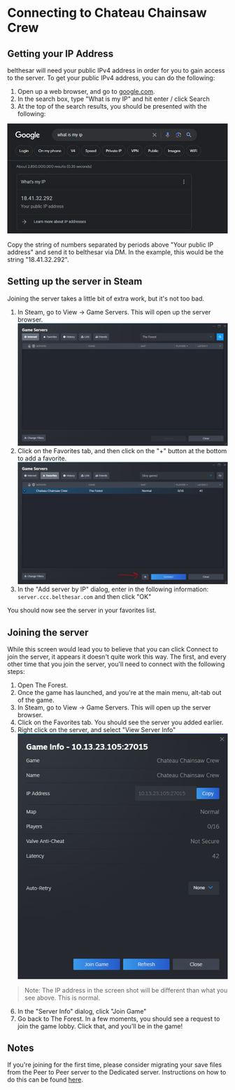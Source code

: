 # Connecting to Chateau Chainsaw Crew

## Getting your IP Address

belthesar will need your public IPv4 address in order for you to gain access to the server. To get your public IPv4 address, you can do the following:

1. Open up a web browser, and go to [google.com](https://www.google.com).  
2. In the search box, type "What is my IP" and hit enter / click Search
3. At the top of the search results, you should be presented with the following: 

![What is my IP - Google](/ccc/img/Google-WhatIsMyIp.png)

Copy the string of numbers separated by periods above "Your public IP address" and send it to belthesar via DM. In the example, this would be the string "18.41.32.292". 

## Setting up the server in Steam

Joining the server takes a little bit of extra work, but it's not too bad.

1. In Steam, go to View -> Game Servers. This will open up the server browser.
![Steam Game Server Browser](/ccc/img/steam-game-server-browser.png)
2. Click on the Favorites tab, and then click on the "+" button at the bottom to add a favorite.
![Steam Game Server Browser - Favorites](/ccc/img/steam-game-server-browser-favorites.png)
3. In the "Add server by IP" dialog, enter in the following information: `server.ccc.belthesar.com` and then click "OK"

You should now see the server in your favorites list.

## Joining the server

While this screen would lead you to believe that you can click Connect to join the server, it appears it doesn't quite work this way. The first, and every other time that you join the server, you'll need to connect with the following steps:

1. Open The Forest.
2. Once the game has launched, and you're at the main menu, alt-tab out of the game.
3. In Steam, go to View -> Game Servers. This will open up the server browser.
4. Click on the Favorites tab. You should see the server you added earlier.
5. Right click on the server, and select "View Server Info"
![Steam - Game Server Info for Chateau Chaos Crew](/ccc/img/steam-game-server-info.png)
> Note: The IP address in the screen shot will be different than what you see above. This is normal.
6. In the "Server Info" dialog, click "Join Game"
7. Go back to The Forest. In a few moments, you should see a request to join the game lobby. Click that, and you'll be in the game!

## Notes
If you're joining for the first time, please consider migrating your save files from the Peer to Peer server to the Dedicated server. Instructions on how to do this can be found [here](/ccc/migrating_save_files).